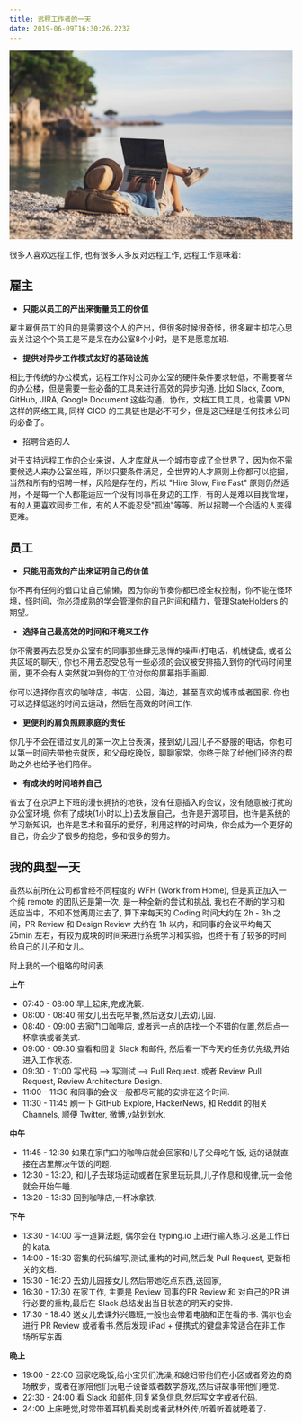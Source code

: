 ```yaml
---
title: 远程工作者的一天
date: 2019-06-09T16:30:26.223Z
---
```


![remote-work.jpg](https://github.com/metrue/Cofe/blob/main/assets/images/2025-03-22/1742652676821.jpg?raw=true)

很多人喜欢远程工作, 也有很多人多反对远程工作, 远程工作意味着:

## 雇主

* **只能以员工的产出来衡量员工的价值**

雇主雇佣员工的目的是需要这个人的产出，但很多时候很奇怪，很多雇主却花心思去关注这个个员工是不是呆在办公室8个小时，是不是愿意加班.

* **提供对异步工作模式友好的基础设施**

相比于传统的办公模式，远程工作对公司办公室的硬件条件要求较低，不需要奢华的办公楼，但是需要一些必备的工具来进行高效的异步沟通. 比如 Slack, Zoom, GitHub, JIRA, Google Document 这些沟通，协作，文档工具工具，也需要 VPN 这样的网络工具, 同样 CICD 的工具链也是必不可少，但是这已经是任何技术公司的必备了。

* 招聘合适的人

对于支持远程工作的企业来说，人才库就从一个城市变成了全世界了，因为你不需要候选人来办公室坐班，所以只要条件满足，全世界的人才原则上你都可以挖掘，当然和所有的招聘一样，风险是存在的，所以 "Hire Slow, Fire Fast" 原则仍然适用，不是每一个人都能适应一个没有同事在身边的工作，有的人是难以自我管理，有的人更喜欢同步工作，有的人不能忍受"孤独"等等。所以招聘一个合适的人变得更难。

## 员工

* **只能用高效的产出来证明自己的价值**

你不再有任何的借口让自己偷懒，因为你的节奏你都已经全权控制，你不能在怪环境，怪时间，你必须成熟的学会管理你的自己时间和精力，管理StateHolders 的期望。

* **选择自己最高效的时间和环境来工作**

你不需要再去忍受办公室有的同事那些肆无忌惮的噪声(打电话，机械键盘, 或者公共区域的聊天), 你也不用去忍受总有一些必须的会议被安排插入到你的代码时间里面，更不会有人突然就冲到你的工位对你的屏幕指手画脚.

你可以选择你喜欢的咖啡店，书店，公园，海边，甚至喜欢的城市或者国家. 你也可以选择低迷的时间去运动，然后在高效的时间工作.

* **更便利的肩负照顾家庭的责任**

你几乎不会在错过女儿的第一次上台表演，接到幼儿园儿子不舒服的电话，你也可以第一时间去带他去就医，和父母吃晚饭，聊聊家常。你终于除了给他们经济的帮助之外也给予他们陪伴。

* **有成块的时间培养自己**

省去了在京沪上下班的漫长拥挤的地铁，没有任意插入的会议，没有随意被打扰的办公室环境, 你有了成块(1小时以上)去发展自己，也许是开源项目，也许是系统的学习新知识，也许是艺术和音乐的爱好，利用这样的时间块，你会成为一个更好的自己，你会少了很多的抱怨，多和很多的努力。

## 我的典型一天

虽然以前所在公司都曾经不同程度的 WFH (Work from Home),  但是真正加入一个纯 remote 的团队还是第一次, 是一种全新的尝试和挑战, 我也在不断的学习和适应当中，不知不觉两周过去了, 算下来每天的 Coding 时间大约在 2h - 3h 之间，PR Review 和 Design Review 大约在 1h 以内，和同事的会议平均每天 25min 左右，有较为成块的时间来进行系统学习和实验，也终于有了较多的时间给自己的儿子和女儿。

附上我的一个粗略的时间表.

**上午**

* 07:40 - 08:00 早上起床,完成洗簌.
* 08:00 - 08:40 带女儿出去吃早餐,然后送女儿去幼儿园.
* 08:40 - 09:00 去家门口咖啡店, 或者远一点的店找一个不错的位置,然后点一杯拿铁或者美式.
* 09:00 - 09:30 查看和回复 Slack 和邮件, 然后看一下今天的任务优先级,开始进入工作状态.
* 09:30 - 11:00 写代码 --> 写测试 --> Pull Request. 或者 Review Pull Request, Review Architecture Design.
* 11:00 - 11:30 和同事的会议一般都尽可能的安排在这个时间.
* 11:30 - 11:45 刷一下 GitHub Explore, HackerNews, 和 Reddit 的相关 Channels,  顺便 Twitter,  微博,v站划划水.

**中午**

* 11:45 - 12:30 如果在家门口的咖啡店就会回家和儿子父母吃午饭, 远的话就直接在店里解决午饭的问题.
* 12:30 - 13:20, 和儿子去球场运动或者在家里玩玩具,儿子作息和规律,玩一会他就会开始午睡.
* 13:20 - 13:30 回到咖啡店,一杯冰拿铁.

**下午**

* 13:30 - 14:00 写一道算法题, 偶尔会在 typing.io 上进行输入练习.这是工作日的 kata.
* 14:00 - 15:30 密集的代码编写,测试,重构的时间,然后发 Pull Request, 更新相关的文档.
* 15:30 - 16:20 去幼儿园接女儿,然后带她吃点东西,送回家,
* 16:30 - 17:30 在家工作, 主要是 Review 同事的PR Review 和 对自己的PR 进行必要的重构,最后在 Slack 总结发出当日状态的明天的安排.
* 17:30 - 18:40 送女儿去课外兴趣班,一般也会带着电脑和正在看的书. 偶尔也会进行 PR Review 或者看书.然后发现 iPad + 便携式的键盘非常适合在非工作场所写东西.

**晚上**

* 19:00 - 22:00 回家吃晚饭,给小宝贝们洗澡,和媳妇带他们在小区或者旁边的商场散步，或者在家陪他们玩电子设备或者数学游戏,然后讲故事带他们睡觉.
* 22:30 - 24:00 看 Slack 和邮件,回复紧急信息,然后写文字或者代码.
* 24:00 上床睡觉,时常带着耳机看美剧或者武林外传,听着听着就睡着了.